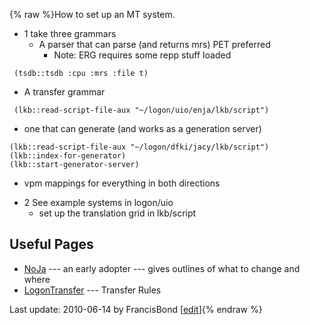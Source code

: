 {% raw %}How to set up an MT system.

- 1 take three grammars
  - A parser that can parse (and returns mrs) PET preferred
    - Note: ERG requires some repp stuff loaded

<!-- -->


     (tsdb::tsdb :cpu :mrs :file t)

- A transfer grammar

<!-- -->


     (lkb::read-script-file-aux "~/logon/uio/enja/lkb/script")

- one that can generate (and works as a generation server)

<!-- -->


    (lkb::read-script-file-aux "~/logon/dfki/jacy/lkb/script")
    (lkb::index-for-generator)
    (lkb::start-generator-server)

- vpm mappings for everything in both directions

<!-- -->


- 2 See example systems in logon/uio
  - set up the translation grid in lkb/script

## Useful Pages

- [NoJa](https://blog.inductorsoftware.com/docsproto/tools/NoJa) --- an early adopter --- gives outlines of what to
change and where
- [LogonTransfer](https://blog.inductorsoftware.com/docsproto/tools/LogonTransfer) --- Transfer Rules

Last update: 2010-06-14 by FrancisBond [[edit](https://github.com/delph-in/docs/wiki/MachineTranslationTutorial/_edit)]{% endraw %}